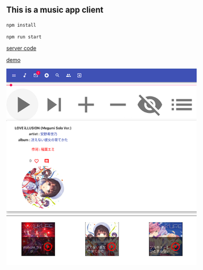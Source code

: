 ## This is a music app client



`
npm install
`

`
npm run start
`

[server code](https://github.com/LittleTheFu/music_server)

[demo](http://129.211.8.25/)

![pic](demo.png)